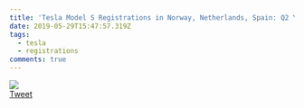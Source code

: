 ```yaml
---
title: 'Tesla Model S Registrations in Norway, Netherlands, Spain: Q2 Y-o-Y Comparison'
date: 2019-05-29T15:47:57.319Z
tags:
  - tesla
  - registrations
comments: true
---
```

<img src="https://pbs.twimg.com/media/D7vkcS5X4AAO-lx?format=jpg&name=small">
<br>
<a href="https://twitter.com/TESLAcharts/status/1133750953193222146" target="_blank">Tweet</a>
